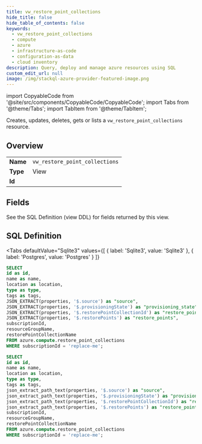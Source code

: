 ```yaml
--- 
title: vw_restore_point_collections
hide_title: false
hide_table_of_contents: false
keywords:
  - vw_restore_point_collections
  - compute
  - azure
  - infrastructure-as-code
  - configuration-as-data
  - cloud inventory
description: Query, deploy and manage azure resources using SQL
custom_edit_url: null
image: /img/stackql-azure-provider-featured-image.png
---
```


import CopyableCode from '@site/src/components/CopyableCode/CopyableCode';
import Tabs from '@theme/Tabs';
import TabItem from '@theme/TabItem';

Creates, updates, deletes, gets or lists a <code>vw_restore_point_collections</code> resource.

## Overview
<table><tbody>
<tr><td><b>Name</b></td><td><code>vw_restore_point_collections</code></td></tr>
<tr><td><b>Type</b></td><td>View</td></tr>
<tr><td><b>Id</b></td><td><CopyableCode code="azure.compute.vw_restore_point_collections" /></td></tr>
</tbody></table>

## Fields

See the SQL Definition (view DDL) for fields returned by this view.

## SQL Definition

<Tabs
defaultValue="Sqlite3"
values={[
{ label: 'Sqlite3', value: 'Sqlite3' },
{ label: 'Postgres', value: 'Postgres' }
]}
>
<TabItem value="Sqlite3">

```sql
SELECT
id as id,
name as name,
location as location,
type as type,
tags as tags,
JSON_EXTRACT(properties, '$.source') as "source",
JSON_EXTRACT(properties, '$.provisioningState') as "provisioning_state",
JSON_EXTRACT(properties, '$.restorePointCollectionId') as "restore_point_collection_id",
JSON_EXTRACT(properties, '$.restorePoints') as "restore_points",
subscriptionId,
resourceGroupName,
restorePointCollectionName
FROM azure.compute.restore_point_collections
WHERE subscriptionId = 'replace-me';
```

</TabItem>
<TabItem value="Postgres">

```sql
SELECT
id as id,
name as name,
location as location,
type as type,
tags as tags,
json_extract_path_text(properties, '$.source') as "source",
json_extract_path_text(properties, '$.provisioningState') as "provisioning_state",
json_extract_path_text(properties, '$.restorePointCollectionId') as "restore_point_collection_id",
json_extract_path_text(properties, '$.restorePoints') as "restore_points",
subscriptionId,
resourceGroupName,
restorePointCollectionName
FROM azure.compute.restore_point_collections
WHERE subscriptionId = 'replace-me';
```

</TabItem>
</Tabs>
